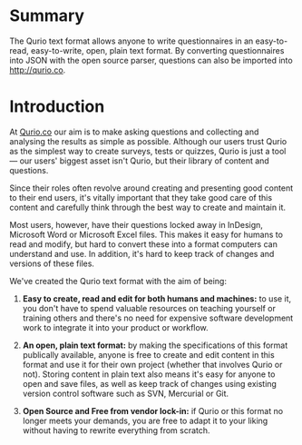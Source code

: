 Summary
=======

The Qurio text format allows anyone to write questionnaires in an easy-to-read, easy-to-write, open, plain text format. By converting questionnaires into JSON with the open source parser, questions can also be imported into http://qurio.co.

Introduction
============

At [Qurio.co](http://qurio.co) our aim is to make asking questions and collecting and analysing the results as simple as possible. Although our users trust Qurio as the simplest way to create surveys, tests or quizzes, Qurio is just a tool — our users' biggest asset isn't Qurio, but their library of content and questions.

Since their roles often revolve around creating and presenting good content to their end ­users, it's vitally important that they take good care of this content and carefully think through the best way to create and maintain it.

Most users, however, have their questions locked away in InDesign, Microsoft Word or Microsoft Excel files. This makes it easy for humans to read and modify, but hard to convert these into a format computers can understand and use. In addition, it's hard to keep track of changes and versions of these files.

We've created the Qurio text format with the aim of being:

1. **Easy to create, read and edit for both humans and machines:** to use it, you don't have to spend valuable resources on teaching yourself or training others and there's no need for expensive software development work to integrate it into your product or workflow.

2. **An open, plain text format:** by making the specifications of this format publically available, anyone is free to create and edit content in this format and use it for their own project (whether that involves Qurio or not). Storing content in plain text also means it's easy for anyone to open and save files, as well as keep track of changes using existing version control software such as SVN, Mercurial or Git.

3. **Open Source and Free from vendor lock-­in:** if Qurio or this format no longer meets your demands, you are free to adapt it to your liking without having to rewrite everything from scratch.
